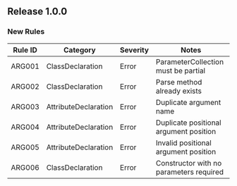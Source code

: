 ## Release 1.0.0

### New Rules

Rule ID | Category | Severity | Notes
--------|----------|----------|-------
ARG001 | ClassDeclaration | Error | ParameterCollection must be partial
ARG002 | ClassDeclaration | Error | Parse method already exists
ARG003 | AttributeDeclaration | Error | Duplicate argument name
ARG004 | AttributeDeclaration | Error | Duplicate positional argument position
ARG005 | AttributeDeclaration | Error | Invalid positional argument position
ARG006 | ClassDeclaration | Error | Constructor with no parameters required